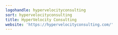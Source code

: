 ```yaml
---
logohandle: hypervelocityconsulting
sort: hypervelocityconsulting
title: HyperVelocity Consulting
website: 'https://hypervelocityconsulting.com/'
---
```

